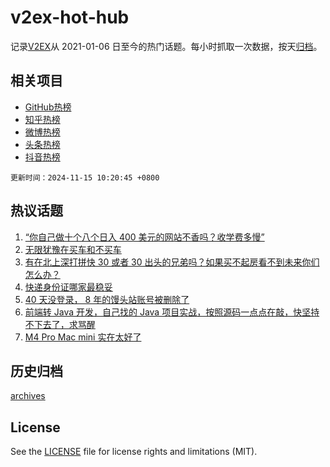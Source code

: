 # v2ex-hot-hub

 记录[V2EX](https://www.v2ex.com/)从 2021-01-06 日至今的热门话题。每小时抓取一次数据，按天[归档](archives)。
 
 ## 相关项目

- [GitHub热榜](https://github.com/lonnyzhang423/github-hot-hub)
- [知乎热榜](https://github.com/lonnyzhang423/zhihu-hot-hub)
- [微博热榜](https://github.com/lonnyzhang423/weibo-hot-hub)
- [头条热榜](https://github.com/lonnyzhang423/toutiao-hot-hub)
- [抖音热榜](https://github.com/lonnyzhang423/douyin-hot-hub)


 `更新时间：2024-11-15 10:20:45 +0800`

## 热议话题

1. [“你自己做十个八个日入 400 美元的网站不香吗？收学费多慢”](https://www.v2ex.com/t/1089639)
1. [无限犹豫在买车和不买车](https://www.v2ex.com/t/1089497)
1. [有在北上深打拼快 30 或者 30 出头的兄弟吗？如果买不起房看不到未来你们怎么办？](https://www.v2ex.com/t/1089491)
1. [快递身份证哪家最稳妥](https://www.v2ex.com/t/1089444)
1. [40 天没登录， 8 年的馒头站账号被删除了](https://www.v2ex.com/t/1089566)
1. [前端转 Java 开发，自己找的 Java 项目实战，按照源码一点点在敲，快坚持不下去了，求骂醒](https://www.v2ex.com/t/1089482)
1. [M4 Pro Mac mini 实在太好了](https://www.v2ex.com/t/1089489)

## 历史归档

[archives](archives)

## License

See the [LICENSE](LICENSE) file for license rights and limitations (MIT).
